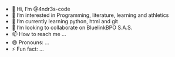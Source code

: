 - 👋 Hi, I’m @4ndr3s-code
- 👀 I’m interested in Programming, literature, learning and athletics 
- 🌱 I’m currently learning python, html and git
- 💞️ I’m looking to collaborate on BluelinkBPO S.A.S.
- 📫 How to reach me ...
- 😄 Pronouns: ...
- ⚡ Fun fact: ...

<!---
4ndr3s-code/4ndr3s-code is a ✨ special ✨ repository because its `README.md` (this file) appears on your GitHub profile.
You can click the Preview link to take a look at your changes.
--->
